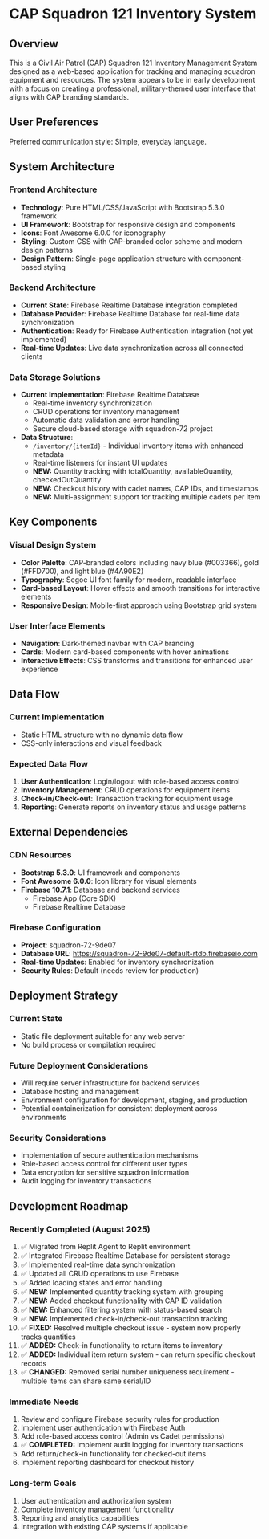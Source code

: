 # CAP Squadron 121 Inventory System

## Overview

This is a Civil Air Patrol (CAP) Squadron 121 Inventory Management System designed as a web-based application for tracking and managing squadron equipment and resources. The system appears to be in early development with a focus on creating a professional, military-themed user interface that aligns with CAP branding standards.

## User Preferences

Preferred communication style: Simple, everyday language.

## System Architecture

### Frontend Architecture

- **Technology**: Pure HTML/CSS/JavaScript with Bootstrap 5.3.0 framework
- **UI Framework**: Bootstrap for responsive design and components
- **Icons**: Font Awesome 6.0.0 for iconography
- **Styling**: Custom CSS with CAP-branded color scheme and modern design patterns
- **Design Pattern**: Single-page application structure with component-based styling

### Backend Architecture

- **Current State**: Firebase Realtime Database integration completed
- **Database Provider**: Firebase Realtime Database for real-time data synchronization
- **Authentication**: Ready for Firebase Authentication integration (not yet implemented)
- **Real-time Updates**: Live data synchronization across all connected clients

### Data Storage Solutions

- **Current Implementation**: Firebase Realtime Database
  - Real-time inventory synchronization
  - CRUD operations for inventory management
  - Automatic data validation and error handling
  - Secure cloud-based storage with squadron-72 project
- **Data Structure**:
  - `/inventory/{itemId}` - Individual inventory items with enhanced metadata
  - Real-time listeners for instant UI updates
  - **NEW:** Quantity tracking with totalQuantity, availableQuantity, checkedOutQuantity
  - **NEW:** Checkout history with cadet names, CAP IDs, and timestamps
  - **NEW:** Multi-assignment support for tracking multiple cadets per item

## Key Components

### Visual Design System

- **Color Palette**: CAP-branded colors including navy blue (#003366), gold (#FFD700), and light blue (#4A90E2)
- **Typography**: Segoe UI font family for modern, readable interface
- **Card-based Layout**: Hover effects and smooth transitions for interactive elements
- **Responsive Design**: Mobile-first approach using Bootstrap grid system

### User Interface Elements

- **Navigation**: Dark-themed navbar with CAP branding
- **Cards**: Modern card-based components with hover animations
- **Interactive Effects**: CSS transforms and transitions for enhanced user experience

## Data Flow

### Current Implementation

- Static HTML structure with no dynamic data flow
- CSS-only interactions and visual feedback

### Expected Data Flow

1. **User Authentication**: Login/logout with role-based access control
2. **Inventory Management**: CRUD operations for equipment items
3. **Check-in/Check-out**: Transaction tracking for equipment usage
4. **Reporting**: Generate reports on inventory status and usage patterns

## External Dependencies

### CDN Resources

- **Bootstrap 5.3.0**: UI framework and components
- **Font Awesome 6.0.0**: Icon library for visual elements
- **Firebase 10.7.1**: Database and backend services
  - Firebase App (Core SDK)
  - Firebase Realtime Database

### Firebase Configuration

- **Project**: squadron-72-9de07
- **Database URL**: https://squadron-72-9de07-default-rtdb.firebaseio.com
- **Real-time Updates**: Enabled for inventory synchronization
- **Security Rules**: Default (needs review for production)

## Deployment Strategy

### Current State

- Static file deployment suitable for any web server
- No build process or compilation required

### Future Deployment Considerations

- Will require server infrastructure for backend services
- Database hosting and management
- Environment configuration for development, staging, and production
- Potential containerization for consistent deployment across environments

### Security Considerations

- Implementation of secure authentication mechanisms
- Role-based access control for different user types
- Data encryption for sensitive squadron information
- Audit logging for inventory transactions

## Development Roadmap

### Recently Completed (August 2025)

01. ✅ Migrated from Replit Agent to Replit environment
02. ✅ Integrated Firebase Realtime Database for persistent storage
03. ✅ Implemented real-time data synchronization
04. ✅ Updated all CRUD operations to use Firebase
05. ✅ Added loading states and error handling
06. ✅ **NEW:** Implemented quantity tracking system with grouping
07. ✅ **NEW:** Added checkout functionality with CAP ID validation
08. ✅ **NEW:** Enhanced filtering system with status-based search
09. ✅ **NEW:** Implemented check-in/check-out transaction tracking
10. ✅ **FIXED:** Resolved multiple checkout issue - system now properly tracks quantities
11. ✅ **ADDED:** Check-in functionality to return items to inventory
12. ✅ **ADDED:** Individual item return system - can return specific checkout records
13. ✅ **CHANGED:** Removed serial number uniqueness requirement - multiple items can share same serial/ID

### Immediate Needs

1. Review and configure Firebase security rules for production
2. Implement user authentication with Firebase Auth
3. Add role-based access control (Admin vs Cadet permissions)
4. ✅ **COMPLETED:** Implement audit logging for inventory transactions
5. Add return/check-in functionality for checked-out items
6. Implement reporting dashboard for checkout history

### Long-term Goals

1. User authentication and authorization system
2. Complete inventory management functionality
3. Reporting and analytics capabilities
4. Integration with existing CAP systems if applicable